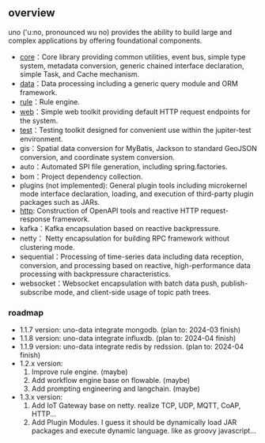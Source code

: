 ## overview

uno ('u:no, pronounced wu no) provides the ability to build large and complex applications by offering foundational
components.

- <a href="./docs/core.md">core</a>：Core library providing common utilities, event bus, simple type system, metadata
  conversion, generic chained interface declaration, simple Task, and Cache mechanism.
- <a href="./docs/data.md">data</a>：Data processing including a generic query module and ORM framework.
- <a href="./docs/rule.md">rule</a>：Rule engine.
- <a href="./docs/web.md">web</a>：Simple web toolkit providing default HTTP request endpoints for the system.
- <a href="./docs/test.md">test</a>：Testing toolkit designed for convenient use within the jupiter-test environment.
- gis：Spatial data conversion for MyBatis, Jackson to standard GeoJSON conversion, and coordinate system conversion.
- auto：Automated SPI file generation, including spring.factories.
- bom：Project dependency collection.
- plugins (not implemented): General plugin tools including microkernel mode interface declaration, loading, and
  execution of third-party plugin packages such as JARs.
- <a href="./docs/components/http.md">http</a>: Construction of OpenAPI tools and reactive HTTP request-response
  framework.
- kafka：Kafka encapsulation based on reactive backpressure.
- netty： Netty encapsulation for building RPC framework without clustering mode.
- sequential：Processing of time-series data including data reception, conversion, and processing based on reactive,
  high-performance data processing with backpressure characteristics.
- websocket：Websocket encapsulation with batch data push, publish-subscribe mode, and client-side usage of topic path
  trees.

### roadmap

- 1.1.7 version: uno-data integrate mongodb. (plan to: 2024-03 finish)
- 1.1.8 version: uno-data integrate influxdb. (plan to: 2024-04 finish)
- 1.1.9 version: uno-data integrate redis by redssion. (plan to: 2024-04 finish)
- 1.2.x version:
    1. Improve rule engine. (maybe)
    2. Add workflow engine base on flowable. (maybe)
    3. Add prompting engineering and langchain. (maybe)
- 1.3.x version:
    1. Add IoT Gateway base on netty. realize TCP, UDP, MQTT, CoAP, HTTP...
    2. Add Plugin Modules. I guess it should be dynamically load JAR packages and execute dynamic language. like as groovy javascript...